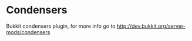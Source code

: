 Condensers
==========

Bukkit condensers plugin, for more info
go to http://dev.bukkit.org/server-mods/condensers
